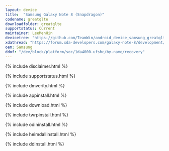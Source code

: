 ```yaml
---
layout: device
title:  "Samsung Galaxy Note 8 (Snapdragon)"
codename: greatqlte
downloadfolder: greatqlte
supportstatus: Current
maintainer: LeeMenHin
devicetree: "https://github.com/TeamWin/android_device_samsung_greatqlte"
xdathread: "https://forum.xda-developers.com/galaxy-note-8/development/recovery-samsung-galaxy-note8-snapdragon-t3962754"
oem: Samsung
ddof: "/dev/block/platform/soc/1da4000.ufshc/by-name/recovery"
---
```


{% include disclaimer.html %}

{% include supportstatus.html %}

{% include dmverity.html %}

{% include appinstall.html %}

{% include download.html %}

{% include twrpinstall.html %}

{% include odininstall.html %}

{% include heimdallinstall.html %}

{% include ddinstall.html %}
